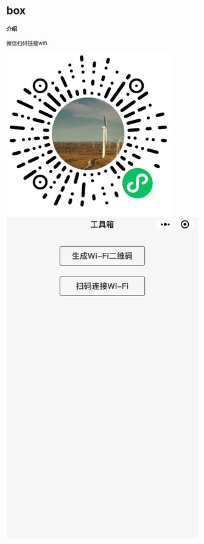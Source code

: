 # box

#### 介绍
微信扫码链接wifi

![Image text](https://raw.githubusercontent.com/io24m/wifi-miniprogram/main/screenshot/1.JPG)
![Image text](https://raw.githubusercontent.com/io24m/wifi-miniprogram/main/screenshot/2.PNG)
